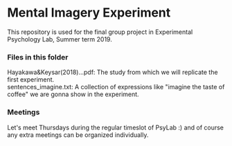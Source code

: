 # Mental Imagery Experiment
This repository is used for the final group project in Experimental Psychology Lab, Summer term 2019. 

### Files in this folder
Hayakawa&Keysar(2018)...pdf: The study from which we will replicate the first experiment.<br/>
sentences_imagine.txt: A collection of expressions like "imagine the taste of coffee" we are gonna show in the experiment. 

### Meetings
Let's meet Thursdays during the regular timeslot of PsyLab :) and of course any extra meetings can be organized individually. 
